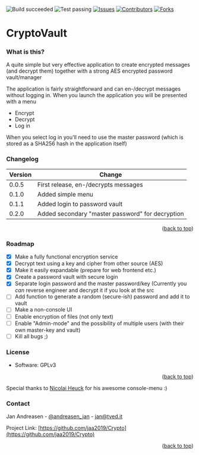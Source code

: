 ![Build succeeded][build-shield]
![Test passing][test-shield]
[![Issues][issues-shield]][issues-url]
[![Contributors][contributors-shield]][contributors-url]
[![Forks][forks-shield]][forks-url]
# CryptoVault

### What is this?
A quite simple but very effective application to create encrypted messages (and decrypt them) together with a strong AES encrypted password vault/manager

The application is fairly straightforward and can en-/decrypt messages without logging in.
When you launch the application you will be presented with a menu
- Encrypt
- Decrypt
- Log in

When you select log in you'll need to use the master password (which is stored as a SHA256 hash in the application itself)

### Changelog
| Version | Change |
|-|-|
| 0.0.5 | First release, en-/decrypts messages |
| 0.1.0 | Added simple menu |
| 0.1.1 | Added login to password vault |
| 0.2.0 | Added secondary "master password" for decryption |
<p align="right">(<a href="#top">back to top</a>)</p>

### Roadmap
- [x] Make a fully functional encryption service
- [x] Decrypt text using a key and cipher from other source (AES)
- [x] Make it easily expandable (prepare for web frontend etc.)
- [x] Create a password vault with secure login
- [x] Separate login password and the master password/key (Currently you *can* reverse engineer and decrypt it if you look at the src
- [ ] Add function to generate a random (secure-ish) password and add it to vault
- [ ] Make a non-console UI
- [ ] Enable encryption of files (not only text)
- [ ] Enable "Admin-mode" and the possibility of multiple users (with their own master-key and vault)
- [ ] Kill all bugs ;)

### License
* Software: GPLv3
<p align="right">(<a href="#top">back to top</a>)</p>

Special thanks to [Nicolai Heuck](https://github.com/nicolaiheuck/) for his awesome console-menu :)

### Contact

Jan Andreasen - [@andreasen_jan](https://twitter.com/andreasen_jan) - jan@tved.it

Project Link: [https://github.com/jaa2019/Crypto](https://github.com/jaa2019/Crypto)
<p align="right">(<a href="#top">back to top</a>)</p>


<!-- MARKDOWN LINKS & IMAGES -->
<!-- https://www.markdownguide.org/basic-syntax/#reference-style-links -->
[build-shield]: https://img.shields.io/badge/Build-succeeded-brightgreen.svg
[test-shield]: https://img.shields.io/badge/Tests-passing-brightgreen.svg
[contributors-shield]: https://img.shields.io/badge/Contributors-2-brightgreen.svg
[contributors-url]: https://github.com/jaa2019/SerialLogger/graphs/contributors
[forks-shield]: https://img.shields.io/badge/Forks-0-blue.svg
[forks-url]: https://github.com/jaa2019/SerialLogger/network/members
[issues-shield]: https://img.shields.io/badge/Issues-1-brightgreen.svg
[issues-url]: https://github.com/jaa2019/SerialLogger/issues
